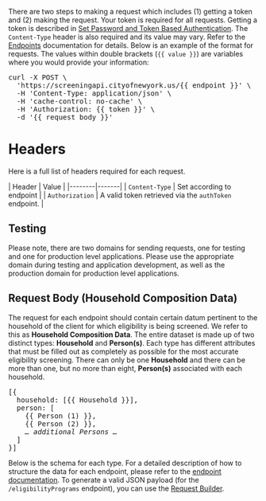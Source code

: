 There are two steps to making a request which includes (1) getting a token and (2) making the request. Your token is required for all requests. Getting a token is described in [Set Password and Token Based Authentication](set-password-and-token-based-authentication). The `Content-Type` header is also required and its value may vary. Refer to the [Endpoints](endpoints) documentation for details. Below is an example of the format for requests. The values within double brackets (`{{ value }}`) are variables where you would provide your information:

<div class="code-block"><pre>
curl -X POST \
  'https://screeningapi.cityofnewyork.us/{{ endpoint }}' \
  -H 'Content-Type: application/json' \
  -H 'cache-control: no-cache' \
  -H 'Authorization: {{ token }}' \
  -d '{{ request body }}'</pre></div>

# Headers

Here is a full list of headers required for each request.

<div class="table">
  | Header | Value |
  |--------|-------|
  | <code class="whitespace-no-wrap h5">Content-Type</code>  | Set according to endpoint |
  | <code class="whitespace-no-wrap h5">Authorization</code> | A valid token retrieved via the <code class='code'>authToken</code> endpoint. |
</div>

## Testing

Please note, there are two domains for sending requests, one for testing and one for production level applications. Please use the appropriate domain during testing and application development, as well as the production domain for production level applications.

## Request Body (Household Composition Data)

The request for each endpoint should contain certain datum pertinent to the household of the client for which eligibility is being screened. We refer to this as **Household Composition Data**. The entire dataset is made up of two distinct types: **Household** and **Person(s)**. Each type has different attributes that must be filled out as completely as possible for the most accurate eligibility screening. There can only be one **Household** and there can be more than one, but no more than eight, **Person(s)** associated with each household.

<div class="code-block mb-2"><pre>
[{
  household: [{{ Household }}],
  person: [
    {{ Person (1) }},
    {{ Person (2) }},
    <em>… additional Persons …</em>
  ]
}]</pre></div>

Below is the schema for each type. For a detailed description of how to structure the data for each endpoint, please refer to the [endpoint documentation](endpoints). To generate a valid JSON payload (for the `/eligibilityPrograms` endpoint), you can use the [Request Builder](request-builder).

